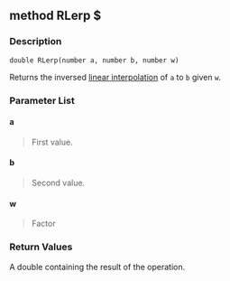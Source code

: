## method RLerp $ ##

### Description ###
	double RLerp(number a, number b, number w)
Returns the inversed [linear interpolation](http://en.wikipedia.org/wiki/Linear_interpolation) of `a` to `b` given `w`.

### Parameter List ###
#### a ####
> First value.

#### b ####
> Second value.

#### w ####
> Factor

### Return Values ###
A double containing the result of the operation.